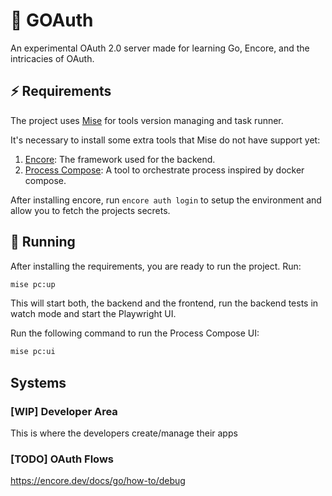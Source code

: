 #  GOAuth

An experimental OAuth 2.0 server made for learning Go, Encore, and the
intricacies of OAuth.

## ⚡️ Requirements

The project uses [Mise](https://mise.jdx.dev/) for tools version managing and task runner.

It's necessary to install some extra tools that Mise do not have support yet:

1. [Encore](https://encore.dev/go): The framework used for the backend.
2. [Process Compose](https://f1bonacc1.github.io/process-compose/installation/):
   A tool to orchestrate process inspired by docker compose.

After installing encore, run `encore auth login` to setup the environment and
allow you to fetch the projects secrets.

## 󰜎 Running

After installing the requirements, you are ready to run the project. Run:

```sh
mise pc:up
```

This will start both, the backend and the frontend, run the backend tests in
watch mode and start the Playwright UI.

Run the following command to run the Process Compose UI:

```sh
mise pc:ui
```

## Systems

### [WIP] Developer Area

This is where the developers create/manage their apps

### [TODO] OAuth Flows

<https://encore.dev/docs/go/how-to/debug>
